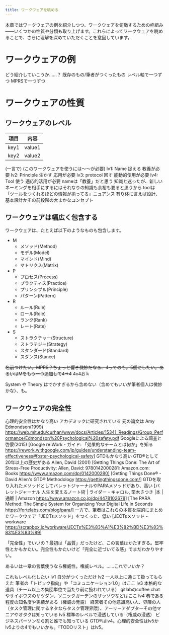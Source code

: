 ```yaml
---
title: ワークウェアを眺める
---
```


本章ではワークウェアの例を紹介しつつ、ワークウェアを俯瞰するための枠組み――いくつかの性質や分類も取り上げます。これらによってワークウェアを眺めることで、さらに理解を深めていただくことを意図しています。

# ワークウェアの例

どう紹介していこうか……？
 既存のもの/筆者がつくったもの
 レベル軸で一つずつ
 MPRSで一つずつ

# ワークウェアの性質

## ワークウェアのレベル
| 項目 | 内容 |
| ---- | ---- |
| key1 | value1 |
| key2 | value2 |

 (一言で) (このワークウェアを使うには～～が必要)
 lv1: Name 捉える 教養が必要
 lv2: Principle 生かす 応用が必要
 lv3: protocol 回す 能動的使用が必要
 lv4: Tool 使う 適応的活用が必要
 nameは「教養」だと思う
  知識と迷ったが、新しいネーミングを相手にするにはそれなりの知識も余裕も要ると思うから
 toolは「ツールをつくれるほどの情報が揃ってる」ニュアンス
  有り体に言えば設計、基本設計かその前段階の大まかなコンセプト

## ワークウェアは幅広く包含する
ワークウェアは、たとえば以下のようなものも包含します。

- M
    - メソッド(Method)
    - モデル(Model)
    - マインド(Mind)
    - マトリクス(Matrix)
- P
    - プロセス(Process)
    - プラクティス(Practice)
    - プリンシプル(Principle)
    - パターン(Pattern)
- R
    - ルール(Rule)
    - ロール(Role)
    - ランク(Rank)
    - レート(Rate)
- S
    - ストラクチャー(Structure)
    - ストラテジー(Strategy)
    - スタンダード(Standard)
    - スタンス(Stance)

~~名前つけたい。MPRS？ちょっと響き微妙だなぁ、4ってのも。5個にしたい。あるいはMをもう一つ追加して4→4~~ 4x4おｋ

System や Theory はでかすぎるから含めない（含めてもいいが筆者個人は微妙かな）、も。

## ワークウェアの完全性
 心理的安全性はかなり高い
  アカデミックに研究されている
   元の論文は Amy Edmondson(1999) https://web.mit.edu/curhan/www/docs/Articles/15341_Readings/Group_Performance/Edmondson%20Psychological%20safety.pdf
  Googleによる調査と啓蒙(2015) [Google re:Work - ガイド: 「効果的なチームとは何か」を知る https://rework.withgoogle.com/jp/guides/understanding-team-effectiveness#foster-psychological-safety]
 GTDもかなり高い
  GTD®として20年以上の歴史がある
  Allen, David (2001) [Getting Things Done: The Art of Stress-Free Productivity: Allen, David: 9780142000281: Amazon.com: Books https://www.amazon.com/dp/0142000280]
  [Getting Things Done® - David Allen's GTD® Methodology https://gettingthingsdone.com/]
 GTDを取り入れたメソッドとしてバレットジャーナルやPARAメソッドがあり、高い
  [バレットジャーナル 人生を変えるノート術 | ライダー・キャロル, 栗木さつき |本 | 通販 | Amazon https://www.amazon.co.jp/dp/4478102678]
  [The PARA Method: The Simple System for Organizing Your Digital Life in Seconds https://fortelabs.com/blog/para/]
 一方で、筆者はこれらの本質を端的にまとめたワークウェア「JECTsメソッド」をつくった、低い
  [JECTsメソッド - workware https://scrapbox.io/workware/JECTs%E3%83%A1%E3%82%BD%E3%83%83%E3%83%89]

「完全性」でいいの？最初は「品質」だったけど、この言葉はかたすぎる。堅牢性とかもかたい。完全性もかたいけど「完全に近づいてる感」でまだわかりやすい。

あるいは一章の言葉使うなら権威性。権威レベル。……これでいいか？

これもレベル化したい
 lv1 自分がつくっただけ
 lv2 一人以上に通じて扱ってもらえた 筆者の「トピック指向」や「コミュニケーション1.0」はここ
 lv3 本格的な道具（チーム以上の集団単位で当たり前に扱われている） gitlabのcoffee chatやサイボウズのザツダン、ソニックガーデンのザッソウなどはここ
 lv4 巷である程度の知名度や実績がある（権威の発露） 経営者その他意識高い人、界隈の人（タスク管理に関するネタならタスク管理界隈）、アーリーアダプターその他マニアやオタクは知っている
 lv5 標準のレベルで浸透している（権威の浸透） ビジネスパーソンなら割と誰でも知っている
 GTD®はlv4。心理的安全性はlv5かlv5よりの4でもいいかも。「TODOリスト」はlv5。


